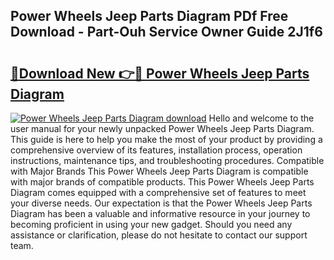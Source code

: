 ## Power Wheels Jeep Parts Diagram PDf Free Download - Part-Ouh Service Owner Guide 2J1f6

# <h2><a href="http://dfm5bw.blite.top/?on=Power+Wheels+Jeep+Parts+Diagram">🔗Download New 👉🔴 Power Wheels Jeep Parts Diagram</a></h2>

[![Power Wheels Jeep Parts Diagram download](https://i.imgur.com/lujVjoI.png)](http://dfm5bw.blite.top/?on=Power+Wheels+Jeep+Parts+Diagram)
Hello and welcome to the user manual for your newly unpacked Power Wheels Jeep Parts Diagram. This guide is here to help you make the most of your product by providing a comprehensive overview of its features, installation process, operation instructions, maintenance tips, and troubleshooting procedures. Compatible with Major Brands This Power Wheels Jeep Parts Diagram is compatible with major brands of compatible products. This Power Wheels Jeep Parts Diagram comes equipped with a comprehensive set of features to meet your diverse needs. Our expectation is that the Power Wheels Jeep Parts Diagram has been a valuable and informative resource in your journey to becoming proficient in using your new gadget. Should you need any assistance or clarification, please do not hesitate to contact our support team.
